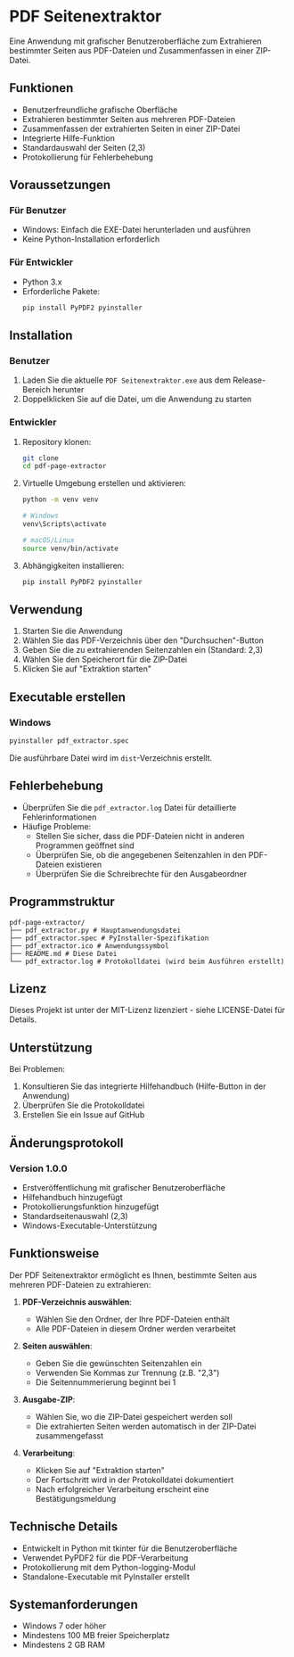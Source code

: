 # PDF Seitenextraktor

Eine Anwendung mit grafischer Benutzeroberfläche zum Extrahieren bestimmter Seiten aus PDF-Dateien und Zusammenfassen in einer ZIP-Datei.

## Funktionen

- Benutzerfreundliche grafische Oberfläche
- Extrahieren bestimmter Seiten aus mehreren PDF-Dateien
- Zusammenfassen der extrahierten Seiten in einer ZIP-Datei
- Integrierte Hilfe-Funktion
- Standardauswahl der Seiten (2,3)
- Protokollierung für Fehlerbehebung

## Voraussetzungen

### Für Benutzer
- Windows: Einfach die EXE-Datei herunterladen und ausführen
- Keine Python-Installation erforderlich

### Für Entwickler
- Python 3.x
- Erforderliche Pakete:
  ```bash
  pip install PyPDF2 pyinstaller
  ```

## Installation

### Benutzer
1. Laden Sie die aktuelle `PDF Seitenextraktor.exe` aus dem Release-Bereich herunter
2. Doppelklicken Sie auf die Datei, um die Anwendung zu starten

### Entwickler
1. Repository klonen:
   ```bash
   git clone 
   cd pdf-page-extractor
   ```

2. Virtuelle Umgebung erstellen und aktivieren:
   ```bash
   python -m venv venv
   
   # Windows
   venv\Scripts\activate
   
   # macOS/Linux
   source venv/bin/activate
   ```

3. Abhängigkeiten installieren:
   ```bash
   pip install PyPDF2 pyinstaller
   ```

## Verwendung

1. Starten Sie die Anwendung
2. Wählen Sie das PDF-Verzeichnis über den "Durchsuchen"-Button
3. Geben Sie die zu extrahierenden Seitenzahlen ein (Standard: 2,3)
4. Wählen Sie den Speicherort für die ZIP-Datei
5. Klicken Sie auf "Extraktion starten"

## Executable erstellen

### Windows
```bash
pyinstaller pdf_extractor.spec
```
Die ausführbare Datei wird im `dist`-Verzeichnis erstellt.

## Fehlerbehebung

- Überprüfen Sie die `pdf_extractor.log` Datei für detaillierte Fehlerinformationen
- Häufige Probleme:
  - Stellen Sie sicher, dass die PDF-Dateien nicht in anderen Programmen geöffnet sind
  - Überprüfen Sie, ob die angegebenen Seitenzahlen in den PDF-Dateien existieren
  - Überprüfen Sie die Schreibrechte für den Ausgabeordner

## Programmstruktur
 ```
 pdf-page-extractor/
├── pdf_extractor.py # Hauptanwendungsdatei
├── pdf_extractor.spec # PyInstaller-Spezifikation
├── pdf_extractor.ico # Anwendungssymbol
├── README.md # Diese Datei
└── pdf_extractor.log # Protokolldatei (wird beim Ausführen erstellt)
   ```


## Lizenz

Dieses Projekt ist unter der MIT-Lizenz lizenziert - siehe LICENSE-Datei für Details.

## Unterstützung

Bei Problemen:
1. Konsultieren Sie das integrierte Hilfehandbuch (Hilfe-Button in der Anwendung)
2. Überprüfen Sie die Protokolldatei
3. Erstellen Sie ein Issue auf GitHub

## Änderungsprotokoll

### Version 1.0.0
- Erstveröffentlichung mit grafischer Benutzeroberfläche
- Hilfehandbuch hinzugefügt
- Protokollierungsfunktion hinzugefügt
- Standardseitenauswahl (2,3)
- Windows-Executable-Unterstützung

## Funktionsweise

Der PDF Seitenextraktor ermöglicht es Ihnen, bestimmte Seiten aus mehreren PDF-Dateien zu extrahieren:

1. **PDF-Verzeichnis auswählen**: 
   - Wählen Sie den Ordner, der Ihre PDF-Dateien enthält
   - Alle PDF-Dateien in diesem Ordner werden verarbeitet

2. **Seiten auswählen**: 
   - Geben Sie die gewünschten Seitenzahlen ein
   - Verwenden Sie Kommas zur Trennung (z.B. "2,3")
   - Die Seitennummerierung beginnt bei 1

3. **Ausgabe-ZIP**: 
   - Wählen Sie, wo die ZIP-Datei gespeichert werden soll
   - Die extrahierten Seiten werden automatisch in der ZIP-Datei zusammengefasst

4. **Verarbeitung**: 
   - Klicken Sie auf "Extraktion starten"
   - Der Fortschritt wird in der Protokolldatei dokumentiert
   - Nach erfolgreicher Verarbeitung erscheint eine Bestätigungsmeldung

## Technische Details

- Entwickelt in Python mit tkinter für die Benutzeroberfläche
- Verwendet PyPDF2 für die PDF-Verarbeitung
- Protokollierung mit dem Python-logging-Modul
- Standalone-Executable mit PyInstaller erstellt

## Systemanforderungen

- Windows 7 oder höher
- Mindestens 100 MB freier Speicherplatz
- Mindestens 2 GB RAM